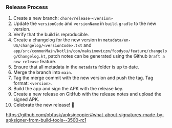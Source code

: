 ### Release Process

1. Create a new branch: `chore/release-<version>`
2. Update the `versionCode` and `versionName` in `build.gradle` to the new version.
3. Verify that the build is reproducible.
4. Create a changelog for the new version in `metadata/en-US/changelog/<versionCode>.txt` and
   `app/src/commonMain/kotlin/com/maksimowiczm/foodyou/feature/changelog/Changelog.kt`, patch
   notes can be generated using the Github `Draft a new release` feature.
5. Ensure that all metadata in the `metadata` folder is up to date.
6. Merge the branch into `main`.
7. Tag the merge commit with the new version and push the tag. Tag format: `<version>`.
8. Build the app and sign the APK with the release key.
9. Create a new release on GitHub with the release notes and upload the signed APK.
10. Celebrate the new release! 🎉

https://github.com/obfusk/apksigcopier#what-about-signatures-made-by-apksigner-from-build-tools--3500-rc1
